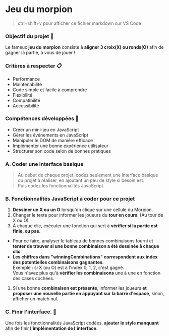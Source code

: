 # Jeu du morpion
>ctrl+shift+v pour afficher ce fichier markdown sur VS Code

### Objectif du projet 🎯

Le fameux **jeu du morpion** consiste à **aligner 3 croix(X) ou ronds(O)** afin de gagner la partie, à vous de jouer !

### Critères à respecter 📋
- Performance  
- Maintenabilité  
- Code simple et facile à comprendre  
- Flexibilité  
- Compatibilité  
- Accessibilité
  
### Compétences développées 💪
- Créer un mini-jeu en JavaScript
- Gérer les événements en JavaScript
- Manipuler le DOM de manière efficace
- Implémenter une bonne expérience utilisateur
- Structurer son code selon de bonnes pratiques


### A. Coder une interface basique
> Au début de chaque projet, codez seulement une interface basique du projet à réaliser, en ajoutant un peu de style si besoin est. <br>
> Puis codez les fonctionnalités JavaScript.

### B. Fonctionnalités JavaScript à coder pour ce projet

1. **Dessiner un X ou un O** lorsqu'on clique sur une cellule du Morpion.
2. Changer le texte pour informer les joueurs du **tour en cours**. (Au tour de X ou O)
3. À chaque clic, exécuter une fonction qui sert à **vérifier si la partie est finie, ou pas**.

- Pour ce faire, analyser le tableau de bonnes combinaisons fourni et **tenter de trouver si une bonne combinaison a été dessinée à chaque clic**.
- **Les chiffres dans "winningCombinations" correspondent aux index des potentielles combinaisons gagnantes**. <br>
Exemple : si X (ou O) est à l'index 0, 1, 2, c'est gagné.<br>
Vous n'avez plus qu'à **vérifier les combinaisons** une à une en fonction des cases cochées.
1. Si une bonne **combinaison est présente**, informer les joueurs **et proposer une nouvelle partie en appuyant sur la barre d'espace**, sinon, afficher un match nul.


### C. Finir l'interface. 🎨

Une fois les fonctionnalités JavaScript codées, **ajouter le style manquant** afin de finir **l'implémentation de l'interface**.
